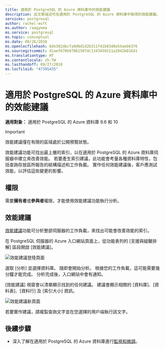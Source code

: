```yaml
---
title: 適用於 PostgreSQL 的 Azure 資料庫中的效能建議
description: 此文章描述可在適用於 PostgreSQL 的 Azure 資料庫中取得的效能建議。
services: postgresql
author: rachel-msft
ms.author: raagyema
ms.service: postgresql
ms.topic: conceptual
ms.date: 09/26/2018
ms.openlocfilehash: 6de302dbcfa9d6d1d2b311f41b03d8e54aeb63f6
ms.sourcegitcommit: d1aef670b97061507dc1343450211a2042b01641
ms.translationtype: HT
ms.contentlocale: zh-TW
ms.lasthandoff: 09/27/2018
ms.locfileid: "47395435"
---
```

# <a name="performance-recommendations-in-azure-database-for-postgresql"></a>適用於 PostgreSQL 的 Azure 資料庫中的效能建議

**適用對象：** 適用於 PostgreSQL 的 Azure 資料庫 9.6 和 10

> [!IMPORTANT]
> 效能建議僅在有限的區域處於公開預覽狀態。

效能建議功能可找出最上層的索引，以在適用於 PostgreSQL 的 Azure 資料庫伺服器中建立來改善效能。 若要產生索引建議，此功能會考量各種資料庫特性，包括查詢存放區所報告的結構描述和工作負載。 實作任何效能建議後，客戶應測試效能，以評估這些變更的影響。 

## <a name="permissions"></a>權限
需要**擁有者**或**參與者**權限，才能使用效能建議功能執行分析。

## <a name="performance-recommendations"></a>效能建議
[效能建議](concepts-performance-recommendations.md)功能可分析整部伺服器的工作負載，來找出可能會改善效能的索引。

在 PostgreSQL 伺服器的 Azure 入口網站頁面上，從功能表列的 [支援與疑難排解] 區段開啟 [效能建議]。

![效能建議登陸頁面](./media/concepts-performance-recommendations/performance-recommendations-landing-page.png)

選取 [分析] 並選擇資料庫。 隨即會開始分析。 根據您的工作負載，這可能需要幾分鐘才能完成。 分析完成後，入口網站中會有通知。

[效能建議] 視窗會以清單顯示找到的任何建議。 建議會顯示相關的 [資料庫]、[資料表]、[資料行] 及 [索引大小] 資訊。

![效能建議新頁面](./media/concepts-performance-recommendations/performance-recommendations-result.png)

若要實作建議，請複製查詢文字並在您選擇的用戶端執行該文字。

## <a name="next-steps"></a>後續步驟
- 深入了解在適用於 PostgreSQL 的 Azure 資料庫進行[監視和微調](concepts-monitoring.md)。

